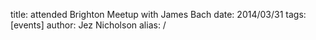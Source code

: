 title: attended Brighton Meetup with James Bach
date: 2014/03/31
tags: [events]
author: Jez Nicholson
alias: /
